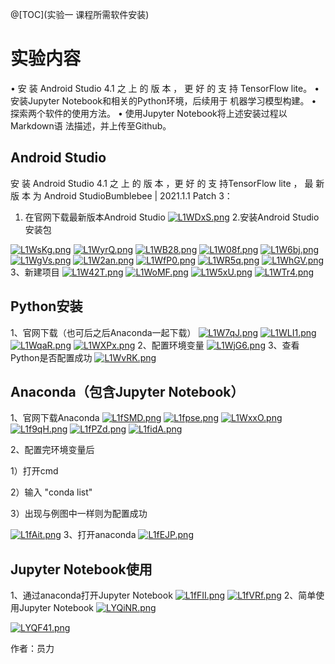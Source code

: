 ﻿@[TOC](实验一 课程所需软件安装)

# 实验内容

• 安 装 Android Studio 4.1 之 上 的 版 本 ， 更 好 的 支 持
TensorFlow lite。
• 安装Jupyter Notebook和相关的Python环境，后续用于
机器学习模型构建。
• 探索两个软件的使用方法。
• 使用Jupyter Notebook将上述安装过程以Markdown语
法描述，并上传至Github。

## Android Studio

安 装 Android Studio 4.1 之 上 的 版 本 ，更 好 的 支 持TensorFlow lite ， 最 新 版 本 为 Android StudioBumblebee | 2021.1.1 Patch 3：
 1. 在官网下载最新版本Android Studio
 [![L1WDxS.png](https://img-blog.csdnimg.cn/img_convert/11e943c69c4cf84a11e814c6494f2ae2.png)](https://imgtu.com/i/L1WDxS)
 2.安装Android Studio安装包
 
[![L1WsKg.png](https://img-blog.csdnimg.cn/img_convert/7f31e9ef7cfb7dca89538b9bb6de8f94.png)](https://imgtu.com/i/L1WsKg)
[![L1WyrQ.png](https://img-blog.csdnimg.cn/img_convert/63624c9db35a608709e405d3ee5751e3.png)](https://imgtu.com/i/L1WyrQ)
[![L1WB28.png](https://img-blog.csdnimg.cn/img_convert/e77ac7369fbc8afaf2cc7cb3c358b398.png)](https://imgtu.com/i/L1WB28)
[![L1W08f.png](https://img-blog.csdnimg.cn/img_convert/e8444b7bd3cbd45c667d2a94c91dc3f3.png)](https://imgtu.com/i/L1W08f)
[![L1W6bj.png](https://img-blog.csdnimg.cn/img_convert/3451bd93ea8a316c2e119cacfaba4688.png)](https://imgtu.com/i/L1W6bj)
[![L1WgVs.png](https://img-blog.csdnimg.cn/img_convert/001fdff8ffc9277b664f9ef510f0c6a0.png)](https://imgtu.com/i/L1WgVs)
[![L1W2an.png](https://img-blog.csdnimg.cn/img_convert/ee81f1401ec0bed40326ec046325a87b.png)](https://imgtu.com/i/L1W2an)
[![L1WfP0.png](https://img-blog.csdnimg.cn/img_convert/a1dfc7f1d28e0f2a0e542109850550eb.png)](https://imgtu.com/i/L1WfP0)
[![L1WR5q.png](https://img-blog.csdnimg.cn/img_convert/c9dd5162c47da41f8dcabf412eb05f35.png)](https://imgtu.com/i/L1WR5q)
[![L1WhGV.png](https://img-blog.csdnimg.cn/img_convert/f21491435c6a669545e5dd54e76ed10a.png)](https://imgtu.com/i/L1WhGV)
3、新建项目
[![L1W42T.png](https://img-blog.csdnimg.cn/img_convert/f96a37c5ca8fa85d5502e61b0b53558f.png)](https://imgtu.com/i/L1W42T)
[![L1WoMF.png](https://img-blog.csdnimg.cn/img_convert/ae46173991737eddda5f351139b10da8.png)](https://imgtu.com/i/L1WoMF)
[![L1W5xU.png](https://img-blog.csdnimg.cn/img_convert/a6d1184c8d6a234532af4cfe1cb436b0.png)](https://imgtu.com/i/L1W5xU)
[![L1WTr4.png](https://img-blog.csdnimg.cn/img_convert/432d06b7bb77e100acac2fc198e25719.png)](https://imgtu.com/i/L1WTr4)
## Python安装
1、官网下载（也可后之后Anaconda一起下载）
[![L1W7qJ.png](https://img-blog.csdnimg.cn/img_convert/7773ba33f3ee8600c36960505e843642.png)](https://imgtu.com/i/L1W7qJ)
[![L1WLI1.png](https://img-blog.csdnimg.cn/img_convert/467314cab5a7892c7c4ddde5632cc562.png)](https://imgtu.com/i/L1WLI1)
[![L1WqaR.png](https://img-blog.csdnimg.cn/img_convert/f5f31b5212407e914800ae283bcfa763.png)](https://imgtu.com/i/L1WqaR)
[![L1WXPx.png](https://img-blog.csdnimg.cn/img_convert/35ad12fbc90ca452602ad60fd135387e.png)](https://imgtu.com/i/L1WXPx)
2、配置环境变量
[![L1WjG6.png](https://img-blog.csdnimg.cn/img_convert/1fb6a244628dbe0199cf57b5fd56e45b.png)](https://imgtu.com/i/L1WjG6)
3、查看Python是否配置成功
[![L1WvRK.png](https://img-blog.csdnimg.cn/img_convert/af78541a08452672c7b842f4aaadc2bb.png)](https://imgtu.com/i/L1WvRK)
## Anaconda（包含Jupyter Notebook）
1、官网下载Anaconda
[![L1fSMD.png](https://img-blog.csdnimg.cn/img_convert/542c59c65bb0cbb17671791b3ab1781a.png)](https://imgtu.com/i/L1fSMD)
[![L1fpse.png](https://img-blog.csdnimg.cn/img_convert/daaaff6dbf7e89f7d1bf53e36a5fe484.png)](https://imgtu.com/i/L1fpse)
[![L1WxxO.png](https://img-blog.csdnimg.cn/img_convert/4209a90a780928daa1757ea9414ca680.png)](https://imgtu.com/i/L1WxxO)
[![L1f9qH.png](https://img-blog.csdnimg.cn/img_convert/6850ba020e699b7b8199237f548262e2.png)](https://imgtu.com/i/L1f9qH)
[![L1fPZd.png](https://img-blog.csdnimg.cn/img_convert/ebbe28d9f35f7975b6f846499270b7b8.png)](https://imgtu.com/i/L1fPZd)
[![L1fidA.png](https://img-blog.csdnimg.cn/img_convert/69aac0c1ba666169690c27f17d9a97e8.png)](https://imgtu.com/i/L1fidA)


2、配置完环境变量后


1）打开cmd


2）输入 "conda list"


3）出现与例图中一样则为配置成功


[![L1fAit.png](https://img-blog.csdnimg.cn/img_convert/893b754b6226de3358b7240eca93d415.png)](https://imgtu.com/i/L1fAit)
3、打开anaconda
[![L1fEJP.png](https://img-blog.csdnimg.cn/img_convert/fb1c3e5f81da2b23a3fbbbced7f6a3f9.png)](https://imgtu.com/i/L1fEJP)
## Jupyter Notebook使用
1、通过anaconda打开Jupyter Notebook
[![L1fFII.png](https://img-blog.csdnimg.cn/img_convert/3f588c2cd97d625896a30fc5e8cd6a78.png)](https://imgtu.com/i/L1fFII)
[![L1fVRf.png](https://img-blog.csdnimg.cn/img_convert/b63f50001f05d4375c0c1d4b59ebdf3c.png)](https://imgtu.com/i/L1fVRf)
2、简单使用Jupyter Notebook
[![LYQiNR.png](https://img-blog.csdnimg.cn/img_convert/06ae35a3f548b0f92d671a8c52b5c7c3.png)](https://imgtu.com/i/LYQiNR)

[![LYQF41.png](https://img-blog.csdnimg.cn/img_convert/c40fdb29a86f34dd912ebafd05fc5a84.png)](https://imgtu.com/i/LYQF41)


作者：员力
